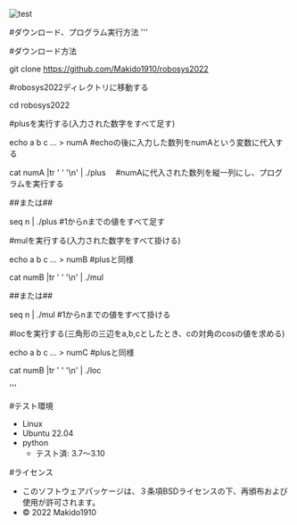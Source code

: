 ![test](https://github.com/Makido1910/robosys2022/actions/workflows/test.yml/badge.svg)

#ダウンロード、プログラム実行方法
'''

#ダウンロード方法

git clone https://github.com/Makido1910/robosys2022

#robosys2022ディレクトリに移動する

cd robosys2022

#plusを実行する(入力された数字をすべて足す)

echo a b c ... > numA                  #echoの後に入力した数列をnumAという変数に代入する

cat numA |tr ' ' '\n' | ./plus       　#numAに代入された数列を縦一列にし、プログラムを実行する

##または##

seq n | ./plus                         #1からnまでの値をすべて足す


#mulを実行する(入力された数字をすべて掛ける)

echo a b c ... > numB                  #plusと同様

cat numB |tr ' ' '\n' | ./mul

##または##

seq n | ./mul                         #1からnまでの値をすべて掛ける

#locを実行する(三角形の三辺をa,b,cとしたとき、cの対角のcosの値を求める)

echo a b c ... > numC                  #plusと同様

cat numB |tr ' ' '\n' | ./loc


'''

#テスト環境
* Linux
* Ubuntu 22.04
* python
  * テスト済: 3.7～3.10

#ライセンス
* このソフトウェアパッケージは、３条項BSDライセンスの下、再頒布および使用が許可されます。
* © 2022 Makido1910
